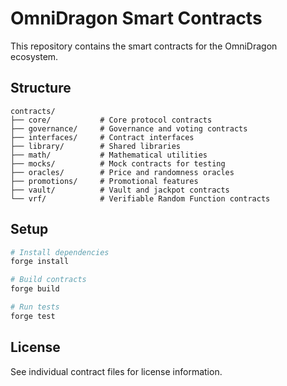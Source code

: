 # OmniDragon Smart Contracts

This repository contains the smart contracts for the OmniDragon ecosystem.

## Structure

```
contracts/
├── core/           # Core protocol contracts
├── governance/     # Governance and voting contracts  
├── interfaces/     # Contract interfaces
├── library/        # Shared libraries
├── math/           # Mathematical utilities
├── mocks/          # Mock contracts for testing
├── oracles/        # Price and randomness oracles
├── promotions/     # Promotional features
├── vault/          # Vault and jackpot contracts
└── vrf/            # Verifiable Random Function contracts
```

## Setup

```bash
# Install dependencies
forge install

# Build contracts
forge build

# Run tests
forge test
```

## License

See individual contract files for license information.
